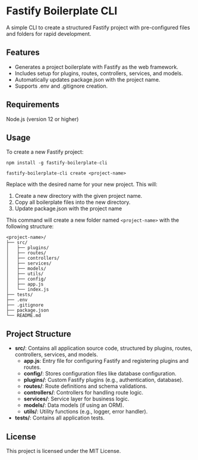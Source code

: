 # Fastify Boilerplate CLI
A simple CLI to create a structured Fastify project with pre-configured files and folders for rapid development.

## Features
- Generates a project boilerplate with Fastify as the web framework.
- Includes setup for plugins, routes, controllers, services, and models.
- Automatically updates package.json with the project name.
- Supports .env and .gitignore creation.
## Requirements
Node.js (version 12 or higher)

## Usage
To create a new Fastify project:

`
  npm install -g fastify-boilerplate-cli
`

`
  fastify-boilerplate-cli create <project-name>
`

Replace <project-name> with the desired name for your new project. This will:

1. Create a new directory with the given project name.
2. Copy all boilerplate files into the new directory.
3. Update package.json with the project name

This command will create a new folder named `<project-name>` with the following structure:
```
<project-name>/
├── src/
│   ├── plugins/
│   ├── routes/
│   ├── controllers/
│   ├── services/
│   ├── models/
│   ├── utils/
│   ├── config/
│   ├── app.js
│   └── index.js
├── tests/
├── .env
├── .gitignore
├── package.json
└── README.md
```

## Project Structure
- **src/**: Contains all application source code, structured by plugins, routes, controllers, services, and models.
  - **app.js**: Entry file for configuring Fastify and registering plugins and routes.
  - **config/**: Stores configuration files like database configuration.
  - **plugins/**: Custom Fastify plugins (e.g., authentication, database).
  - **routes/**: Route definitions and schema validations.
  - **controllers/**: Controllers for handling route logic.
  - **services/**: Service layer for business logic.
  - **models/**: Data models (if using an ORM).
  - **utils/**: Utility functions (e.g., logger, error handler).
- **tests/**: Contains all application tests.

## License
This project is licensed under the MIT License.